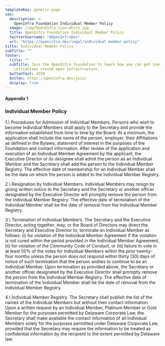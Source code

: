 ```yaml
---
templateKey: generic-page
seo:
  description: >-
    OpenInfra Foundation Individual Member Policy
  image: /img/OpenInfra-icon-white.jpg
  title: OpenInfra Foundation Individual Member Policy
  twitterUsername: "@OpenInfraDev"
  url: "https://openinfra.dev/legal/individual-member-policy"
title: Individual Member Policy
subTitle: ""
footer:
  title: ""
  subTitle: Join the OpenInfra Foundation to learn how you can get involved in
    initiatives around open infrastructure.
  buttonText: JOIN
  button: https://openinfra.dev/join/
  display: true
---
```


#### Appendix 1

### Individual Member Policy

1.\ Procedures for Admission of Individual Members. Persons who wish to become Individual Members shall apply to the Secretary and provide the information established from time to time by the Board. At a minimum, the application shall include the name of the person, employer, their Affiliations as defined in the Bylaws, statement of interest in the purposes of the Foundation and contact information. After review of the application and execution of an Individual Member Agreement by the applicant, the Executive Director or its designee shall admit the person as an Individual Member and the Secretary shall add the person to the Individual Member Registry. The effective date of membership for an Individual Member shall be the date on which the person is added to the Individual Member Registry.

2.\ Resignation by Individual Members. Individual Members may resign by giving written notice to the Secretary and the Secretary or another officer designated by the Executive Director will promptly remove the person from the Individual Member Registry. The effective date of termination of the Individual Member shall be the date of removal from the Individual Member Registry.

3.\ Termination of Individual Members. The Secretary and the Executive Director, acting together, may, or the Board of Directors may direct the Secretary and Executive Director to, terminate an Individual Member as follows: (i) for violation of the Individual Member Agreement if the violation is not cured within the period provided in the Individual Member Agreement, (ii) for violation of the Community Code of Conduct, or (iii) failure to vote in at least 50% of the votes for Individual Members within the prior twenty-four months unless the person does not respond within thirty (30) days of notice of such termination that the person wishes to continue to be an Individual Member. Upon termination as provided above, the Secretary or another officer designated by the Executive Director shall promptly remove the person from the Individual Member Registry. The effective date of termination of the Individual Member shall be the date of removal from the Individual Member Registry.

4.\ Individual Member Registry. The Secretary shall publish the list of the names of the Individual Members but without their contact information. Upon a written request by an Individual Member, Platinum Member or Gold Member for the purposes permitted by Delaware Corporate Law, the Secretary shall make available the contact information of all Individual Members solely for the purposes permitted under Delaware Corporate Law, provided that the Secretary may require the information to be treated as confidential information by the recipient to the extent permitted by Delaware law.
